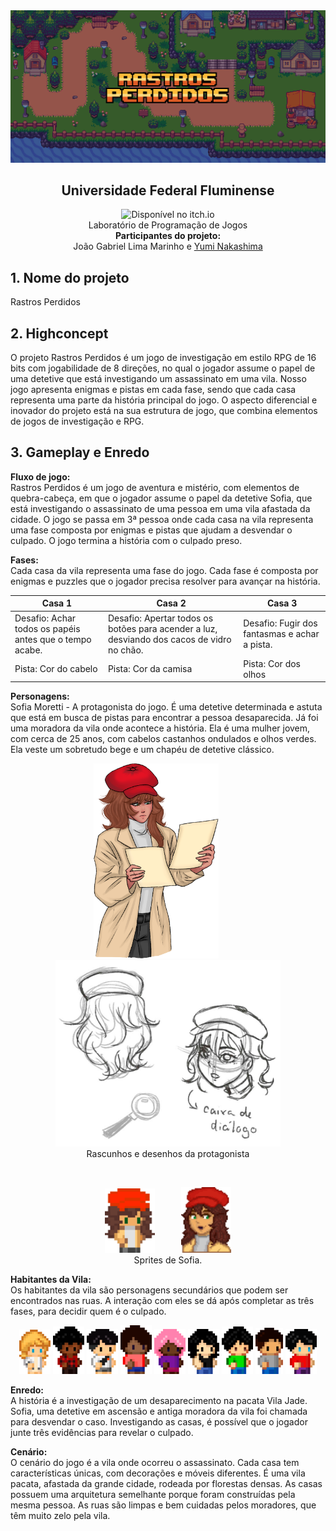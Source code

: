 <img src="./assets/readme/banner.png"/>

<center><b><h2>Universidade Federal Fluminense</h2></b></center>
<center>

<img src="http://jessemillar.github.io/available-on-itchio-badge/badge-bw.png" href="https://joaolima.itch.io/rastros-perdidos" alt="Disponível no itch.io" width="150px">

</center>

<center>Laboratório de Programação de Jogos</center> 
<center><b>Participantes do projeto:</b></center>  
<center>João Gabriel Lima Marinho e <a href="https://github.com/lynakashima">Yumi Nakashima</a></center>

## 1. Nome do projeto

Rastros Perdidos

## 2. Highconcept

O projeto Rastros Perdidos é um jogo de investigação em estilo RPG de 16 bits com jogabilidade de 8 direções, no qual o jogador assume o papel de uma detetive que está investigando um assassinato em uma vila. Nosso jogo apresenta enigmas e pistas em cada fase, sendo que cada casa representa uma parte da história principal do jogo. O aspecto diferencial e inovador do projeto está na sua estrutura de jogo, que combina elementos de jogos de investigação e RPG.

## 3. Gameplay e Enredo

**Fluxo de jogo:** \
Rastros Perdidos é um jogo de aventura e mistério, com elementos de quebra-cabeça, em que o jogador assume o papel da detetive Sofia, que está investigando o assassinato de uma pessoa em uma vila afastada da cidade. O jogo se passa em 3ª pessoa onde cada casa na vila representa uma fase composta por enigmas e pistas que ajudam a desvendar o culpado. O jogo termina a história com o culpado preso.

**Fases:**  
Cada casa da vila representa uma fase do jogo. Cada fase é composta por enigmas e puzzles que o jogador precisa resolver para avançar na história.

| Casa 1                                                  | Casa 2                                                                                     | Casa 3                                        |
| ------------------------------------------------------- | ------------------------------------------------------------------------------------------ | --------------------------------------------- |
| Desafio: Achar todos os papéis antes que o tempo acabe. | Desafio: Apertar todos os botões para acender a luz, desviando dos cacos de vidro no chão. | Desafio: Fugir dos fantasmas e achar a pista. |
| Pista: Cor do cabelo                                    | Pista: Cor da camisa                                                                       | Pista: Cor dos olhos                          |

**Personagens:** \
Sofia Moretti - A protagonista do jogo. É uma detetive determinada e astuta que está em busca de pistas para encontrar a pessoa desaparecida. Já foi uma moradora da vila onde acontece a história. Ela é uma mulher jovem, com cerca de 25 anos, com cabelos castanhos ondulados e olhos verdes. Ela veste um sobretudo bege e um chapéu de detetive clássico.

<center>
<img src="./assets/readme/1.png" width="200px" style="margin-right: 30px;"/>
&nbsp;
<img src="./assets/readme/2.png" width="360px"/>
</center>

<center>
Rascunhos e desenhos da protagonista
</center>

&nbsp;

<center>
<img src="./assets/readme/3.png" width="80px" style="margin-right: 30px;"/>
&nbsp;
<img src="./assets/readme/4.png" width="80px"/>
</center>

<center>
Sprites de Sofia.
</center>

**Habitantes da Vila:** \
Os habitantes da vila são personagens secundários que podem ser encontrados nas ruas. A interação com eles se dá após completar as três fases, para decidir quem é o culpado.

<center>
<img src="./assets/readme/NPC/1.png" width="50px"/>
<img src="./assets/readme/NPC/2.png" width="50px"/>
<img src="./assets/readme/NPC/3.png" width="50px"/>
<img src="./assets/readme/NPC/4.png" width="50px"/>
<img src="./assets/readme/NPC/5.png" width="50px"/>
<img src="./assets/readme/NPC/6.png" width="50px"/>
<img src="./assets/readme/NPC/7.png" width="50px"/>
<img src="./assets/readme/NPC/9.png" width="44px"/>
<img src="./assets/readme/NPC/10.png" width="50px"/>
</center>

**Enredo:** \
A história é a investigação de um desaparecimento na pacata Vila Jade. Sofia, uma detetive em ascensão e antiga moradora da vila foi chamada para desvendar o caso. Investigando as casas, é possível que o jogador junte três evidências para revelar o culpado.

**Cenário:** \
O cenário do jogo é a vila onde ocorreu o assassinato. Cada casa tem características únicas, com decorações e móveis diferentes. É uma vila pacata, afastada da grande cidade, rodeada por florestas densas. As casas possuem uma arquitetura semelhante porque foram construídas pela mesma pessoa. As ruas são limpas e bem cuidadas pelos moradores, que têm muito zelo pela vila.
